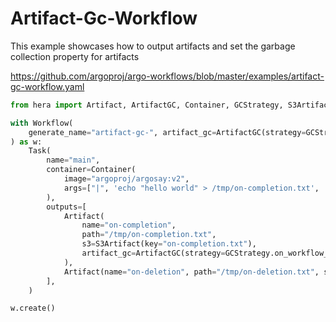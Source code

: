 # Artifact-Gc-Workflow

This example showcases how to output artifacts and set the garbage collection property for artifacts

https://github.com/argoproj/argo-workflows/blob/master/examples/artifact-gc-workflow.yaml

```python
from hera import Artifact, ArtifactGC, Container, GCStrategy, S3Artifact, Task, Workflow

with Workflow(
    generate_name="artifact-gc-", artifact_gc=ArtifactGC(strategy=GCStrategy.on_workflow_deletion.value)
) as w:
    Task(
        name="main",
        container=Container(
            image="argoproj/argosay:v2",
            args=["|", 'echo "hello world" > /tmp/on-completion.txt', 'echo "hello world" > /tmp/on-deletion.txt'],
        ),
        outputs=[
            Artifact(
                name="on-completion",
                path="/tmp/on-completion.txt",
                s3=S3Artifact(key="on-completion.txt"),
                artifact_gc=ArtifactGC(strategy=GCStrategy.on_workflow_completion.value),
            ),
            Artifact(name="on-deletion", path="/tmp/on-deletion.txt", s3=S3Artifact(key="on-deletion.txt")),
        ],
    )

w.create()
```
